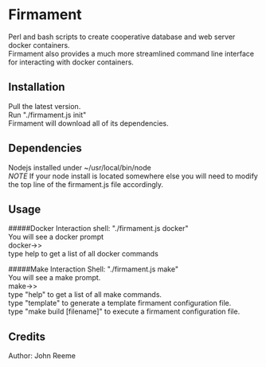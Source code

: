 # Firmament
Perl and bash scripts to create cooperative database and web server docker containers.  
Firmament also provides a much more streamlined command line interface for interacting with docker containers.

## Installation
Pull the latest version.  
Run "./firmament.js init"  
Firmament will download all of its dependencies.  

## Dependencies
Nodejs installed under ~/usr/local/bin/node    
*NOTE* If your node install is located somewhere else you will need to modify the top line of the firmament.js file accordingly.

## Usage

#####Docker Interaction shell:
"./firmament.js docker"  
You will see a docker prompt  
docker->>  
type help to get a list of all docker commands  

#####Make Interaction Shell:
"./firmament.js make"  
You will see a make prompt.  
make->>  
type "help" to get a list of all make commands.  
type "template" to generate a template firmament configuration file.  
type "make build [filename]" to execute a firmament configuration file.  

## Credits
Author: John Reeme
